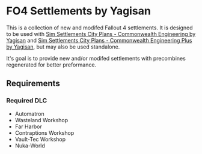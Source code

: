 # FO4 Settlements by Yagisan

This is a collection of new and modifed Fallout 4 settlements.
It is designed to be used with [Sim Settlements City Plans - Commonwealth Engineering by Yagisan](https://www.nexusmods.com/fallout4/mods/37410) and [Sim Settlements City Plans - Commonwealth Engineering Plus by Yagisan](https://www.nexusmods.com/fallout4/mods/37409), but may also be used standalone.

It's goal is to provide new and/or modifed settlements with precombines regenerated for better preformance.

## Requirements
### Required DLC
* Automatron
* Wasteland Workshop
* Far Harbor
* Contraptions Workshop
* Vault-Tec Workshop
* Nuka-World

